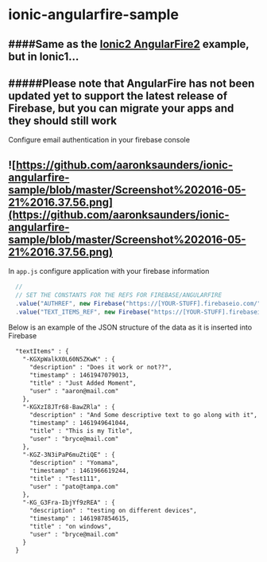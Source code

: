 # ionic-angularfire-sample
####Same as the [Ionic2 AngularFire2](http://www.clearlyinnovative.com/integrating-firebase-with-angularfire2-into-angularjs-ionic2) example, but in Ionic1...
---
#####Please note that AngularFire has not been updated yet to support the latest release of Firebase, but you can migrate your apps and they should still work
---
Configure email authentication in your firebase console

![https://github.com/aaronksaunders/ionic-angularfire-sample/blob/master/Screenshot%202016-05-21%2016.37.56.png](https://github.com/aaronksaunders/ionic-angularfire-sample/blob/master/Screenshot%202016-05-21%2016.37.56.png)
---
In `app.js` configure application with your firebase information
```Javascript
  //
  // SET THE CONSTANTS FOR THE REFS FOR FIREBASE/ANGULARFIRE
  .value("AUTHREF", new Firebase("https://[YOUR-STUFF].firebaseio.com/"))
  .value("TEXT_ITEMS_REF", new Firebase("https://[YOUR-STUFF].firebaseio.com/textItems"))
```

Below is an example of the JSON structure of the data as it is inserted into Firebase
```
  "textItems" : {
    "-KGXpWalkX0L60N5ZKwK" : {
      "description" : "Does it work or not??",
      "timestamp" : 1461947079013,
      "title" : "Just Added Moment",
      "user" : "aaron@mail.com"
    },
    "-KGXzI8JTr68-BawZRla" : {
      "description" : "And Some descriptive text to go along with it",
      "timestamp" : 1461949641044,
      "title" : "This is my Title",
      "user" : "bryce@mail.com"
    },
    "-KGZ-3N3iPaP6muZtiQE" : {
      "description" : "Yomama",
      "timestamp" : 1461966619244,
      "title" : "Test111",
      "user" : "pato@tampa.com"
    },
    "-KG_G3Fra-IbjYf9zREA" : {
      "description" : "testing on different devices",
      "timestamp" : 1461987854615,
      "title" : "on windows",
      "user" : "bryce@mail.com"
    }
  }
 ```
